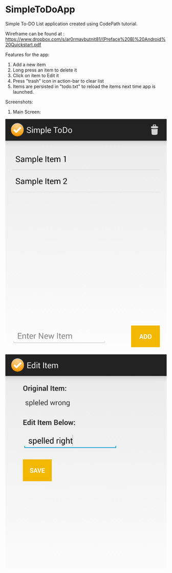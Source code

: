 SimpleToDoApp
=============

Simple To-DO List application created using CodePath tutorial.

Wireframe can be found at : https://www.dropbox.com/s/ar0rmavbutnit81/(Preface%20B)%20Android%20Quickstart.pdf

Features for the app:
1) Add a new item
2) Long press an item to delete it
3) Click on item to Edit it
4) Press "trash" icon in action-bar to clear list
5) Items are persisted in "todo.txt" to reload the items next time app is launched.

Screenshots:

1) Main Screen:

![Screenshots](/sampleapk/Screenshot-Mainscreen.png "Screenshot MainScreen")
![Screenshots](/sampleapk/Screenshot-EditItem.png "Screenshot EditScreen")
